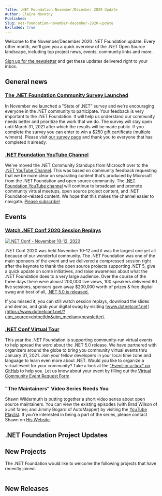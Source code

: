 ```yaml
---
Title: .NET Foundation November/December 2020 Update
Author: Claire Novotny
Published: 
Slug: net-foundation-november-december-2020-update
Excluded: true
---
```

Welcome to the November/December 2020 .NET Foundation update. Every other month, we'll give you a quick overview of the .NET Open Source landscape, including top project news, events, community links and more.

[Sign up for the newsletter](http://eepurl.com/dhL_qb) and get these updates delivered right to your inbox.

## General news

### [The .NET Foundation Community Survey Launched](https://dotnetfoundation.org/about/survey?utm_source=dotnetfdn&utm_medium=newsletter)
In November we launched a "State of .NET" survey and we're encouraging everyone in the .NET community to participate. Your feedback is very important to the .NET Foundation. It will help us understand our community needs better and prioritize the work that we do. The survey will stay open until March 31, 2021 after which the results will be made public. If you complete the survey you can enter to win a $250 gift certificate (multiple winners). Please visit [our survey page](https://dotnetfoundation.org/about/survey?utm_source=dotnetfdn&utm_medium=newsletter) and thank you to everyone that has completed it already.

### [.NET Foundation YouTube Channel](https://www.youtube.com/channel/UCiaZbznpWV1o-KLxj8zqR6A)
We've moved the .NET Community Standups from Microsoft over to the [.NET YouTube Channel](https://www.youtube.com/playlist?list=PLdo4fOcmZ0oX-DBuRG4u58ZTAJgBAeQ-t). This was based on community feedback requesting that we be more clear on separating content that’s produced by Microsoft from the .NET Foundation and open source community. The [.NET Foundation YouTube channel](https://www.youtube.com/channel/UCiaZbznpWV1o-KLxj8zqR6A) will continue to broadcast and promote community virtual meetups, open source project content, and .NET Foundation-related content. We hope that this makes the channel easier to navigate. [Please subscribe!](https://www.youtube.com/channel/UCiaZbznpWV1o-KLxj8zqR6A) 

## Events

### [Watch .NET Conf 2020 Session Replays](https://www.dotnetconf.net/?utm_source=dotnefdn&utm_medium=newsletter)

[![.NET Conf - November 10-12, 2020](https://user-images.githubusercontent.com/68539/95825273-7383e580-0ce5-11eb-8d4c-8fc7b618da15.png)](https://www.dotnetconf.net/?&utm_source=dotnetfdn&utm_medium=newsletter)

.NET Conf 2020 was held November 10-12 and it was the largest one yet all because of our wonderful community. The .NET Foundation was one of the main sponsors of the event and we delivered a compressed session right after the keynote to thank the open source projects supporting .NET 5, give a quick update on some initiatives, and raise awareness about what the .NET Foundation does to a very large audience. Over the course of the three days there were almost 200,000 live views, 100 speakers delivered 80 live sessions, sponsors gave away $200,000 worth of prizes & free digital swag and best of all, [.NET 5.0 is released.](http://aka.ms/dotnet5)

If you missed it, you can still watch session replays, download the slides and demos, and grab your digital swag by visiting [www.dotnetconf.net](https://www.dotnetconf.net/?utm_source=dotnetfdn&utm_medium=newsletter). 

### [.NET Conf Virtual Tour](https://www.dotnetconf.net/local-events?utm_source=dotnetfdn&utm_medium=newsletter)

This year the .NET Foundation is supporting community-run virtual events to help spread the word about the .NET 5.0 release. We have partnered with organizers around the globe to bring you community virtual events thru January 31, 2021. Join your fellow developers in your local time zone and language to learn even more about .NET. Would you like to organize a virtual event for your community? Take a look at the ["Event-in-a-box" on GitHub](https://github.com/dotnet-presentations/dotNETConf/tree/master/2020/MainEvent) to help you. Let us know about your event by filling out the [Virtual Community Event Request Form](https://bit.ly/3mR1lsA).

### "The Maintainers" Video Series Needs You
Shawn Wildermuth is putting together a short video series about open source maintainers. You can view the existing episodes (with Brad Wilson of xUnit fame; and Jimmy Bogard of AutoMapper) by visiting the [YouTube Playlist](https://shawnw.me/TheMaintainers). If you're interested in being a part of the series, please contact Shawn on [His Website](https://wildermuth.com/contact).

## .NET Foundation Project Updates


## New Projects

The .NET Foundation would like to welcome the following projects that have recently joined. 

|  |  |
| ------------------- |--------------------|

## New Releases

